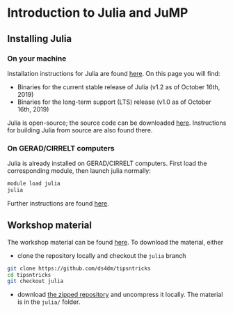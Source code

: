 # Introduction to Julia and JuMP

## Installing Julia

### On your machine 
Installation instructions for Julia are found [here](https://julialang.org/downloads/).
On this page you will find:
* Binaries for the current stable release of Julia (v1.2 as of October 16th, 2019)
* Binaries for the long-term support (LTS) release (v1.0 as of October 16th, 2019)

Julia is open-source; the source code can be downloaded [here](https://github.com/JuliaLang/julia).
Instructions for building Julia from source are also found there.

### On GERAD/CIRRELT computers

Julia is already installed on GERAD/CIRRELT computers.
First load the corresponding module, then launch julia normally:
```bash
module load julia
julia
```

Further instructions are found [here](https://www.gerad.ca/aide/doku.php?id=en:programmation-julia).

## Workshop material

The workshop material can be found [here](https://github.com/ds4dm/tipsntricks/tree/julia).
To download the material, either
* clone the repository locally and checkout the `julia` branch
```bash
git clone https://github.com/ds4dm/tipsntricks
cd tipsntricks
git checkout julia
```
* download [the zipped repository](https://github.com/ds4dm/tipsntricks/archive/julia.zip) and uncompress it locally.
The material is in the `julia/` folder.